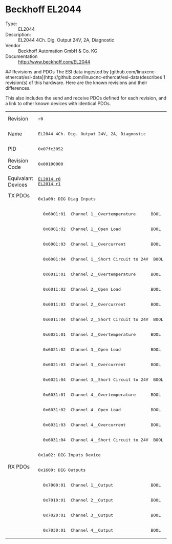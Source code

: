 #  Beckhoff EL2044

<dl>
  <dt>Type:</dt><dd>EL2044</dd>
  <dt>Description:</dt><dd>EL2044 4Ch. Dig. Output 24V, 2A, Diagnostic</dd>
  <dt>Vendor</dt><dd>Beckhoff Automation GmbH & Co. KG</dd>
  <dt>Documentation</dt><dd><a href="http://www.beckhoff.com/EL2044">http://www.beckhoff.com/EL2044</a></dd>
</dl>
## Revisions and PDOs
The ESI data ingested by [github.com/linuxcnc-ethercat/esi-data](http://github.com/linuxcnc-ethercat/esi-data)describes 1 revision(s) of this hardware.  Here are the known revisions and their differences.

This also includes the send and receive PDOs defined for each revision, and a link to other known devices with identical PDOs.

<table>
<tr >
<td class="first">Revision</td>
<td ><pre>r0</pre></td>
</tr>
<tr >
<td class="first">Name</td>
<td ><pre>EL2044 4Ch. Dig. Output 24V, 2A, Diagnostic</pre></td>
</tr>
<tr >
<td class="first">PID</td>
<td ><pre>0x07fc3052</pre></td>
</tr>
<tr >
<td class="first">Revision Code</td>
<td ><pre>0x00100000</pre></td>
</tr>
<tr >
<td class="first">Equivalant Devices</td>
<td ><pre><a href="EL2014">EL2014 r0</a><br/><a href="EL2014">EL2014 r1</a></pre></td>
</tr>
<tr class="txpdo pdosection">
<td class="first" rowspan=18 valign=top>TX PDOs</td>
<td><pre>0x1a00: DIG Diag Inputs</pre></td>
<td></td>
</tr>
<tr class="txpdo">
<td ><pre>  0x6001:01  Channel 1__Overtemperature      BOOL</pre></td>
</tr>
<tr class="txpdo">
<td ><pre>  0x6001:02  Channel 1__Open Load            BOOL</pre></td>
</tr>
<tr class="txpdo">
<td ><pre>  0x6001:03  Channel 1__Overcurrent          BOOL</pre></td>
</tr>
<tr class="txpdo">
<td ><pre>  0x6001:04  Channel 1__Short Circuit to 24V  BOOL</pre></td>
</tr>
<tr class="txpdo">
<td ><pre>  0x6011:01  Channel 2__Overtemperature      BOOL</pre></td>
</tr>
<tr class="txpdo">
<td ><pre>  0x6011:02  Channel 2__Open Load            BOOL</pre></td>
</tr>
<tr class="txpdo">
<td ><pre>  0x6011:03  Channel 2__Overcurrent          BOOL</pre></td>
</tr>
<tr class="txpdo">
<td ><pre>  0x6011:04  Channel 2__Short Circuit to 24V  BOOL</pre></td>
</tr>
<tr class="txpdo">
<td ><pre>  0x6021:01  Channel 3__Overtemperature      BOOL</pre></td>
</tr>
<tr class="txpdo">
<td ><pre>  0x6021:02  Channel 3__Open Load            BOOL</pre></td>
</tr>
<tr class="txpdo">
<td ><pre>  0x6021:03  Channel 3__Overcurrent          BOOL</pre></td>
</tr>
<tr class="txpdo">
<td ><pre>  0x6021:04  Channel 3__Short Circuit to 24V  BOOL</pre></td>
</tr>
<tr class="txpdo">
<td ><pre>  0x6031:01  Channel 4__Overtemperature      BOOL</pre></td>
</tr>
<tr class="txpdo">
<td ><pre>  0x6031:02  Channel 4__Open Load            BOOL</pre></td>
</tr>
<tr class="txpdo">
<td ><pre>  0x6031:03  Channel 4__Overcurrent          BOOL</pre></td>
</tr>
<tr class="txpdo">
<td ><pre>  0x6031:04  Channel 4__Short Circuit to 24V  BOOL</pre></td>
</tr>
<tr class="txpdo pdosection">
<td ><pre>0x1a02: DIG Inputs Device</pre></td>
</tr>
<tr class="rxpdo pdosection">
<td class="first" rowspan=5 valign=top>RX PDOs</td>
<td><pre>0x1600: DIG Outputs</pre></td>
<td></td>
</tr>
<tr class="rxpdo">
<td ><pre>  0x7000:01  Channel 1__Output               BOOL</pre></td>
</tr>
<tr class="rxpdo">
<td ><pre>  0x7010:01  Channel 2__Output               BOOL</pre></td>
</tr>
<tr class="rxpdo">
<td ><pre>  0x7020:01  Channel 3__Output               BOOL</pre></td>
</tr>
<tr class="rxpdo">
<td ><pre>  0x7030:01  Channel 4__Output               BOOL</pre></td>
</tr>
</table>
